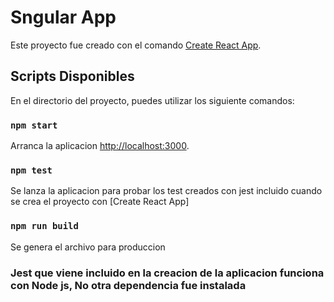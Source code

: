 # Sngular App

Este proyecto fue creado con el comando [Create React App](https://github.com/facebook/create-react-app).

## Scripts Disponibles

En el directorio del proyecto, puedes utilizar los siguiente comandos:

### `npm start`

Arranca la aplicacion
[http://localhost:3000](http://localhost:3000).

### `npm test`

Se lanza la aplicacion para probar los test creados con jest incluido cuando se crea el proyecto con [Create React App]

### `npm run build`

Se genera el archivo para produccion

### Jest que viene incluido en la creacion de la aplicacion funciona con Node js, No otra dependencia fue instalada 
